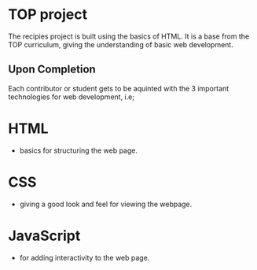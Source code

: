 # TOP project
The recipies project is built using the basics of HTML.
It is a base from the TOP curriculum, giving the understanding of basic web development.

## Upon Completion
Each contributor or student gets to be aquinted with the 3 important technologies for web development, i.e;

# HTML
 - basics for structuring the web page.
# CSS
 - giving a good look and feel for viewing the webpage.
# JavaScript
 - for adding interactivity to the web page.